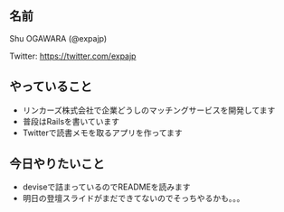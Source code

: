 ## 名前
Shu OGAWARA (@expajp)

Twitter: https://twitter.com/expajp

## やっていること
* リンカーズ株式会社で企業どうしのマッチングサービスを開発してます
* 普段はRailsを書いています
* Twitterで読書メモを取るアプリを作ってます

## 今日やりたいこと
* deviseで詰まっているのでREADMEを読みます
* 明日の登壇スライドがまだできてないのでそっちやるかも。。。
